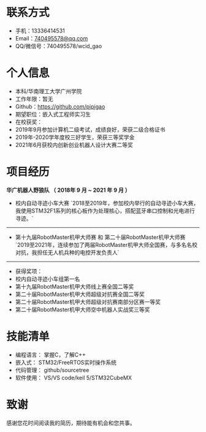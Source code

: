 # 联系方式

- 手机：13336414531
- Email：740495578@qq.com
- QQ/微信号：740495578/wcid_gao

# 个人信息

- 本科/华南理工大学广州学院
- 工作年限：暂无
- Github：https://github.com/pipigao
- 期望职位：嵌入式工程师实习生
- 在校获奖：
-   2019年9月参加计算机二级考试，成绩良好，荣获二级合格证书
-   2019年-2020学年度校三好学生，荣获三等奖学金
-   2021年6月获校内创新创业机器人设计大赛二等奖
   
# 项目经历

**华广机器人野狼队 （ 2018年 9 月 ~ 2021 年 9 月 ）**

- 校内自动寻迹小车大赛
\`2018至2019年，参加校内举行的自动寻迹小车大赛，我使用STM32F1系列的核心板作为处理核心，搭配蓝牙串口控制和光电进行寻迹。`
---
- 第十九届RobotMaster机甲大师赛 和 第二十届RobotMaster机甲大师赛
\`2019至2021年，连续参加了两届RobotMaster机甲大师全国赛，与多名名校对抗，我担任无人机兵种的电控开发负责人`
---
- 获得奖项：
-   校内自动寻迹小车组第一名
-   第十九届RobotMaster机甲大师线上赛全国二等奖
-   第二十届RobotMaster机甲大师超级对抗赛全国二等奖
-   第二十届RobotMaster机甲大师超级对抗赛南部分区赛一等奖
-   第二十届RobotMaster机甲大师空中机器人实战奖三等奖

# 技能清单

- 编程语言： 掌握C，了解C++
- 嵌入式： STM32/FreeRTOS实时操作系统
- 代码管理： github/sourcetree
- 软件使用： VS/VS code/keil 5/STM32CubeMX

# 致谢

感谢您花时间阅读我的简历，期待能有机会和您共事。
